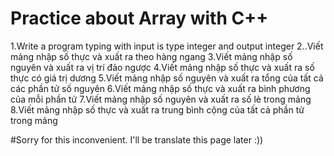 # Practice about Array with C++
1.Write a program typing with input is type integer and output integer
2..Viết mảng nhập số thực và xuất ra theo hàng ngang
3.Viết mảng nhập số nguyên và xuất ra vị trí đảo ngược
4.Viết mảng nhập số thực và xuất ra số thực có giá trị dương
5.Viết mảng nhập số nguyên và xuất ra tổng của tất cả các phần tử số nguyên
6.Viết mảng nhập số thực và xuất ra bình phương của mỗi phần tử
7.Viết mảng nhập số nguyên và xuất ra số lẻ trong mảng
8.Viết mảng nhập số thực và xuất ra trung bình cộng của tất cả phần tử trong mảng

#Sorry for this inconvenient. I'll be translate this page later :))
